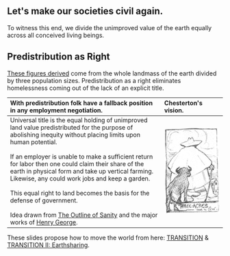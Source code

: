 ## Let's make our societies civil again. 
To witness this end, we divide the unimproved value of the earth equally across all conceived living beings.

## Predistribution as Right
[These figures derived](https://gist.github.com/kuttaineh/8b7830a1a3e0f10467b90cd3049424d4) come from the whole landmass of the earth divided by three population sizes. Predistribution as a right eliminates homelessness coming out of the lack of an explicit title.

| With predistribution folk have a fallback position in any employment negotiation. | Chesterton's vision.                                 |
| :---                                                                   | :---                                                 |
| Universal title is the equal holding of unimproved land value predistributed for the purpose of abolishing inequity without placing limits upon human potential. <br><br> If an employer is unable to make a sufficient return for labor then one could claim their share of the earth in physical form and take up vertical farming. Likewise, any could work jobs and keep a garden. <br><br> This equal right to land becomes the basis for the defense of government. <br><br> Idea drawn from [The Outline of Sanity](https://archive.org/details/theoutlineofsanity) and the major works of [Henry George](https://hgchicago.org/links/henry-georges-books/). | ![Three acres and a cow](Three_acres_and_a_cow.jpeg) |

These slides propose how to move the world from here: [TRANSITION](https://www.dropbox.com/scl/fi/v4v4pmnny63h84amlt7u5/TRANSITION.ppsx?rlkey=hrxgol7fsuzf75yhd3azc4vq6&st=ura53ic9&dl=0) & [TRANSITION II: Earthsharing](https://www.dropbox.com/scl/fi/u8vmes5xdh4jf7sfi8amd/TRANSITION_II.ppsx?rlkey=1g4exyoitxjwag2er7n4n3jyr&st=l54quiwq&dl=0).
